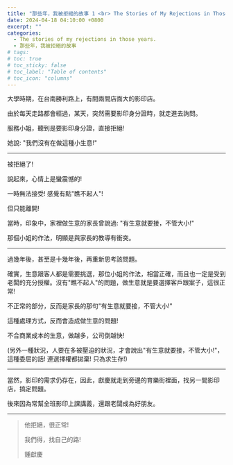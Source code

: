 ```yaml
---
title: "那些年，我被拒絕的故事 1 <br> The Stories of My Rejections in Those Years. 1"
date: 2024-04-18 04:10:00 +0800
excerpt: ""
categories: 
  - The stories of my rejections in those years.
  - 那些年，我被拒絕的故事
# tags:
# toc: true
# toc_sticky: false
# toc_label: "Table of contents"
# toc_icon: "columns"
---
```


大學時期，在台南勝利路上，有間兩間店面大的影印店。

由於每天走路都會經過，某天，突然需要影印身分證時，就走進去詢問。

服務小姐，聽到是要影印身分證，直接拒絕!

她說: "我們沒有在做這種小生意!"

-----

被拒絕了!

說起來，心情上是蠻震憾的!

一時無法接受! 感覺有點"瞧不起人"!

但只能離開!

當時，印象中，家裡做生意的家長曾說過: "有生意就要接，不管大小!"

那個小姐的作法，明顯是與家長的教導有衝突。

-----

過幾年後，甚至是十幾年後，再重新思考該問題。

確實，生意跟客人都是需要挑選，那位小姐的作法，相當正確，而且也一定是受到老闆的充分授權。沒有"瞧不起人"的問題，做生意就是要選擇客戶跟案子，這很正常!

不正常的部分，反而是家長的那句"有生意就要接，不管大小!"

這種處理方式，反而會造成做生意的問題!

不合商業成本的生意，做越多，公司倒越快!

(另外一種狀況，人要在多被壓迫的狀況，才會說出"有生意就要接，不管大小!"，這種委屈的話! 連選擇權都拋棄! 只為求生存!)

-----

當然，影印的需求仍存在，因此，獻慶就走到旁邊的育樂街裡面，找另一間影印店，搞定問題。

後來因為常幫全班影印上課講義，還跟老闆成為好朋友。

-----

> 他拒絕，很正常!
> 
> 我們得，找自己的路!
>
> 鍾獻慶
